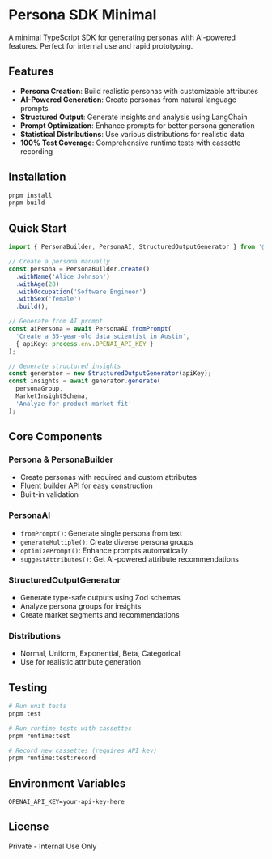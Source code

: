 # Persona SDK Minimal

A minimal TypeScript SDK for generating personas with AI-powered features. Perfect for internal use and rapid prototyping.

## Features

- **Persona Creation**: Build realistic personas with customizable attributes
- **AI-Powered Generation**: Create personas from natural language prompts
- **Structured Output**: Generate insights and analysis using LangChain
- **Prompt Optimization**: Enhance prompts for better persona generation
- **Statistical Distributions**: Use various distributions for realistic data
- **100% Test Coverage**: Comprehensive runtime tests with cassette recording

## Installation

```bash
pnpm install
pnpm build
```

## Quick Start

```typescript
import { PersonaBuilder, PersonaAI, StructuredOutputGenerator } from '@internal/persona-sdk-minimal';

// Create a persona manually
const persona = PersonaBuilder.create()
  .withName('Alice Johnson')
  .withAge(28)
  .withOccupation('Software Engineer')
  .withSex('female')
  .build();

// Generate from AI prompt
const aiPersona = await PersonaAI.fromPrompt(
  'Create a 35-year-old data scientist in Austin',
  { apiKey: process.env.OPENAI_API_KEY }
);

// Generate structured insights
const generator = new StructuredOutputGenerator(apiKey);
const insights = await generator.generate(
  personaGroup,
  MarketInsightSchema,
  'Analyze for product-market fit'
);
```

## Core Components

### Persona & PersonaBuilder
- Create personas with required and custom attributes
- Fluent builder API for easy construction
- Built-in validation

### PersonaAI
- `fromPrompt()`: Generate single persona from text
- `generateMultiple()`: Create diverse persona groups
- `optimizePrompt()`: Enhance prompts automatically
- `suggestAttributes()`: Get AI-powered attribute recommendations

### StructuredOutputGenerator
- Generate type-safe outputs using Zod schemas
- Analyze persona groups for insights
- Create market segments and recommendations

### Distributions
- Normal, Uniform, Exponential, Beta, Categorical
- Use for realistic attribute generation

## Testing

```bash
# Run unit tests
pnpm test

# Run runtime tests with cassettes
pnpm runtime:test

# Record new cassettes (requires API key)
pnpm runtime:test:record
```

## Environment Variables

```env
OPENAI_API_KEY=your-api-key-here
```

## License

Private - Internal Use Only